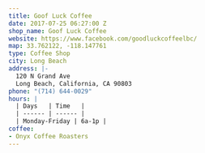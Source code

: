 ```yaml
---
title: Goof Luck Coffee
date: 2017-07-25 06:27:00 Z
shop_name: Goof Luck Coffee
website: https://www.facebook.com/goodluckcoffeelbc/
map: 33.762122, -118.147761
type: Coffee Shop
city: Long Beach
address: |-
  120 N Grand Ave
  Long Beach, California, CA 90803
phone: "(714) 644-0029"
hours: |
  | Days   | Time   |
  | ------ | ------ |
  | Monday-Friday | 6a-1p |
coffee:
- Onyx Coffee Roasters
---
```


